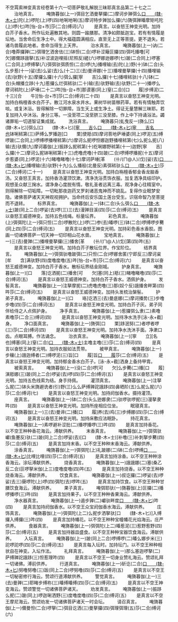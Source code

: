 <!-- { "loadSidebar": true } -->
不空罥索神变真言经卷第十六一切菩萨敬礼解脱三昧耶真言品第二十七之二
　　治地真言。
　　唵旖暮伽(上一)弭目乞洒曼拏攞(二)摩诃步亸弭么[口　　(隸-木+士)](三)陀(上)啰陀(上)啰(四)地唎地唎(五)摩诃特步亸加么攞(六)旖弭亸皤摩矩吒陀(上)啰(七)吽[怡-台+巿]莎(二合)缚诃(八)
　　是真言。以奋怒王神变光明。加持白芥子香水。所作坛处遍散其地。则圆一踰膳那。清净如颇胝迦宝。若有有情履是坛地。当舍命后生净土中。得大福蕴圆满相应。直至无上正等菩提。更不退失。若诸鸟兽履此地者。舍命当得生上天界。
　　治水真言。
　　唵旖暮伽(上一)讷(二合)噜莽攞亸(二)弭理乞洒舍佉(三)钵怛(二合)啰补涩簸叵攞(四)弭吒播噜[可　　欠]娜儞跢誐拏(五)补涩波迦哩摇(尼照反)縒(六)啰娜逊娜啰(七)跛(二合同上)啰塞(二合同上)啰缚拏(八)弭弭驮弭质怛(二合)啰(九)播哩输(去)陀(上)野(十)钵(二合)头么步惹(十一)娑(去)么娑(去)么(十二)三(去)曼谛娜(十三)播哩曼拏攞(十四)播哩输(去)驮野(十五)摩攞么攞(十六)弭么攞[寧　　吉]么攞(十七)播哩秫驮(十八)钵(二合)头帽播立跢(十九)惹攞么烂弭秫驮(二十)输(去)驮野输(去)驮野(二十一)播啰么摩诃秫陀(上)萨埵(二十二)吽[怡-台+巿]那谟塞(同上)窒(二合)[口　　履]步缚泥(二十三)[合　　牛][怡-台+巿]莎(二合)缚诃(二十四)
　　是真言以奋怒王神变光明。加持白栴檀香水白芥子。散江河水泉水井水。果树华树苗稼药草。若有有情触弄饮啖。或复沐浴。皆得解除一切罪障。当生天上或生净土。得证无量慧解三昧耶。若复加持入中沐浴。身分三等。一没至项二没至脐三没至膝。作上中下持诵浴法。蠲诸罪垢一切道智证集成就。
　　洗浴真言。
　　唵旖暮只(虬曳反一)旖么[口　　(隸-木+匕)]弭么[口　　(隸-木+匕)][寧　　吉](宁吉反)么[口　　(隸-木+匕)](二)[寧　　吉](宁立反)[名　　也](名也反)钵唎秫第(三)萨缚么罗播迦[口　　栗]使羝(四)摩诃菩地萨埵婆(同上)啰泥(五)缚啰跛(二合同上)啰缚啰播哩秫第(六)摩诃么抳啰怛娜迦野播哩秫第(七)么抳么抳(八)输(去)驮儞(九)摩诃暮伽(上)振跢么抳秫第(十)纥唎娜野秫第(十一)迦野[寧　　吉]么攞(十二)摩诃么抳钵唎秫第(十三)虎噜虎噜(十四)跛(二合)啰缚啰播抳(十五)摩诃步惹婆(同上)啰泥(十六)睹噜睹噜(十七)摩诃萨埵[革　　(卄/(ㄇ@人)/戊)]娑(去)[口　　(隸-木+匕)](十八)播哩输(去)驮野(十九)么么播般(北曼反)素弭秫驮么[口　　(隸-木+士)](二十)莎(二合)缚诃(二十一)
　　是真言以奋怒王神变光明。加持白栴檀香郁金香龙脑香汤。又奋怒王真言。加持香汤灌顶饮漱。清净洗浴贯饰衣服。加复洒净具结印护。观想圣众献三掬水。谓净身心度脱有情。敬礼圣者远离三毒。观净身心往精室中。则得解除一切垢障。一切毗那夜迦药叉罗刹诸恶鬼神而不娆乱。复得作业眠梦安隐。诸佛菩萨诸天天神观视拥护。当命终后安乐国土莲台受生。识宿命智乃至菩提而不退转。
　　标界真言。
　　唵旖暮伽(上一)钵(二合)头么弭么[口　　(隸-木+士)](二)跛(同上二合)啰娑(去)啰(三)三(去)漫亸目溪(四)莎(二合)缚诃(五)
　　是真言以奋怒王威德神变。加持五色线绳。标量坛界。
　　彩色真言。
　　唵旖暮伽(上)弭弭陀(上一)弭只怛(二合)啰散陀(上)啰(二)参(去)皤啰(三)钵(二合)啰缚啰步臡(同上四)莎(二合)缚诃(五)
　　是真言以奋怒王神变光明。加持彩色香水香胶。图画一切诸佛菩萨一切天神一切印相山花水兽。
　　宝地真言。
　　唵旖暮伽(上一)三(去)曼亸(二)播哩曼拏攞(三)播舍[革　　(卄/(ㄇ@人)/戊)]第(四)吽(五)
　　是真言以奋怒王神变光明。加持白芥子散坛位界。作宝阶位。
　　结界真言。
　　唵旖暮伽(上一)弭弭驮噜跛弭(二)只怛(二合)啰娜舍匿(宁即反三)摩诃枲[牟　　含]满驮野(四)度噜度噜(五)吽[怡-台+巿]莎(二合)缚诃(六)
　　是真言以奋怒王威德神变。加持白芥子香水。散标坛界结金刚城。
　　护身真言。
　　唵旖暮伽(上一)[口　　落]讫洒抳(二)播舍[可　　欠]塞(同上)羝(三)睹噜睹噜(四)莎(二合)缚诃(五)
　　是真言以奋怒王威德神变。加持白芥子香水。洒佩护身。
　　发髻真言。
　　唵旖暮伽(上一)注拏摩抳(二)虎噜虎噜(三)那(奴个反)誐播舍畔第(四)吽莎(二合)缚诃(五)
　　是真言以奋怒王威德神变。加持头发梳治槃髻。
　　护弟子真言。
　　唵旖暮伽(上一)[口　　珞]讫洒三(去)曼底娜(二)摩诃播势(三)步噜步噜(四)莎(二合)缚诃(五)
　　是真言以奋怒王神变光明。加持白芥子灰。弟子同伴给侍之人点佩护身。
　　净手真言。
　　唵旖暮伽(上一)惹攞弭么隶(二)素噜素噜莎(二合三)缚诃(四)
　　是真言以奋怒王神变光明。加持净水洗手[泳-永+截]身。
　　净口面真言。
　　唵旖暮伽(上一)旖弭[口　　栗]跢泯努(二)者啰者啰(三)莎(二合)缚诃(四)
　　是真言以奋怒王神变光明。加持净水洗沐手面。净漱口齿。点眼耳膊。作法诵念。
　　治衣真言。
　　唵旖暮伽(上一)[寧　　立][名　　也]缚塞(同上)窒(二合)[口　　(隸-木+士)](二)主噜主噜(三)莎(二合)缚诃(四)
　　是真言以奋怒王神变光明。加持衣服如法贯带。
　　被甲真言。
　　唵旖暮伽(上一)步穰(上)誐迦缚者(二)缚啰泥(三)旨[口　　履]旨[口　　履](四)莎(二合)缚诃(五)
　　是真言以奋怒王神变光明。加持郁金香水白芥子。[泳-永+截]洒身上备持甲胄。
　　被索真言。
　　唵旖暮伽(上一)没(二合)啰[可　　欠]么步臡(二)播[口　　履]演羝娜(三)跛(同上二合)啰娑(去)啰(四)莎(二合)缚诃(五)
　　是真言以奋怒王神变光明。加持五色线索为结。身手持佩。
　　灌顶真言。
　　唵旖暮伽(上一)注拏么抳(二)钵头米旖避诜者(引)野(三)么么萨缚亸詑誐跢(四)鼻晒阶(五)么抳么抳(六)莎(二合)缚诃(七)
　　是真言以奋怒王神变光明。加持阏伽香水。摄持灌顶。
　　座真言。
　　唵旖暮伽(上一)钵(二合)头么逊娜隶(二)驮啰驮啰抳(三)漫拏隶吽(四)
　　是真言以奋怒王神变光明。加持所座相应位坐。
　　眠寝真言。
　　唵旖暮伽(上一)三(去)曼谛(二)播[口　　履]养(去)鸡(三)步缚娜(四)莎(二合)缚诃(五)
　　是真言以奋怒王神变光明。加持床敷应法眠卧。
　　持花真言。
　　唵旖暮伽(上一)素啰避补涩批(二)播啰播啰(三)吽(四)
　　是真言加持香花。以不空王种种香花海云。溥献供养。
　　末香真言。
　　唵旖暮伽(上一)弭弭驮巘(鱼蹇反)驮(二)跛(同上二合)啰娑(去)[口　　(隸-木+士)]补噜(三)补刺拏步臡(四)莎(二合)缚诃(五)
　　是真言加持末香。以不空王种种末香海云。溥献供养。
　　涂香真言。
　　唵旖暮伽(上一)弭弭陀(上)礼跛娜(二)钵(二合)啰缚[口　　(隸-木+匕)](三)比哩比哩(四)莎(二合)缚诃(五)
　　是真言加持涂香。以不空王种种涂香海云。涂坛溥献供养。
　　烧香真言。
　　唵旖暮伽(上一)誐誐娜(二)塞(桑乙反二合)叵啰拏米伽(上三)度噜度噜(四)吽(五)
　　是真言加持烧香。以不空王种种烧香海云。溥献供养。
　　饮食真言。
　　唵旖暮伽(上一)叔讫攞(二)啰娑(去)啰娑(去三)蘖啰陀(上)啰(四)弭陀(去)啰吽(五)
　　是真言加持饮食。以不空王种种甘膳饮食海云。溥献供养。
　　果子真言。
　　唵弭耶驮(一)旖暮伽(上)叵攞(二)播啰播啰(三)吽(四)
　　是真言加持果子。以不空王种种香果海云。溥献供养。
　　净水器真言。
　　唵旖暮伽(上一)遏步亸(二)巘驮畔度[口　　(隸-木+匕)](三)吽(四)
　　是真言加持阏伽香水。以不空王众宝阏伽香水海云。溥献供养。
　　庄饰真言。
　　唵旖暮伽(上一)弭弭陀(上二)么抳步洒拏驮[口　　(隸-木+匕)]入缚攞入缚攞(三)吽(四)
　　是真言加持幡花。以不空王种种宝幢幡花光焰海云。庄严供养。
　　食器真言。
　　唵旖暮伽(上一)弭弭陀(上二)皤惹泥(三)惹野惹野(四)莎(二合)缚诃(五)
　　是真言加持器皿盛食。以不空王种种宝器饮食海云。溥献供养。
　　入坛真言。
　　唵旖暮伽(上一)跛(同上二合)啰缚啰(二)皤么娜步米(三)詑啰詑啰(四)莎(二合)缚诃(五)
　　是真言每入坛时。加持坛门。以不空王种种相状自在神变。入坛作法。
　　礼拜真言。
　　唵旖暮伽(上一)那么塞迦啰拏(二)萨缚亸詑誐跢(三)怛惹理吽(四)
　　是真言以不空王一切身业赞礼海云。赞颂礼拜一切诸佛。溥前供养。
　　行道真言。
　　唵旖暮伽(上一)斫讫(二合)[口　　(隸-木+匕)](二)努噜努噜(三)跋(同上二合)啰努噜(四)莎(二合)缚诃(五)
　　是真言以不空王一切秘密修行海云。赞颂行道溥献供养。
　　警觉真言。
　　唵旖暮伽(上一)三(去)曼亸(二)耶睹步缚祢(三)皤缚皤缚(四)莎(二合)缚诃(五)
　　是真言以不空王神变海云。赞颂警觉一切诸佛菩萨诸天。
　　劝发真言。
　　唵旖暮伽(上一)振跢么抳(二)跛(同上)啰迦唎洒野(三)度噜度噜(四)莎(二合)缚诃(五)
　　是真言以不空王摩尼海云。赞颂劝发一切诸佛菩萨诸天一时会坛。
　　请召真言。
　　唵旖暮伽(上一)儞曼怛(二合)啰拏(二)弭目讫洒(三)曼拏攞(四)弭理弭理(五)莎(二合)缚诃(六)
